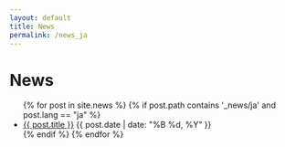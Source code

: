 ```yaml
---
layout: default
title: News
permalink: /news_ja
---
```


<h1>News</h1>
<ul>
  {% for post in site.news %}
    {% if post.path contains '_news/ja' and post.lang == "ja" %}
      <li>
        <a href="{{ post.url }}">{{ post.title }}</a>
        <span>{{ post.date | date: "%B %d, %Y" }}</span>
      </li>
    {% endif %}
  {% endfor %}
</ul>